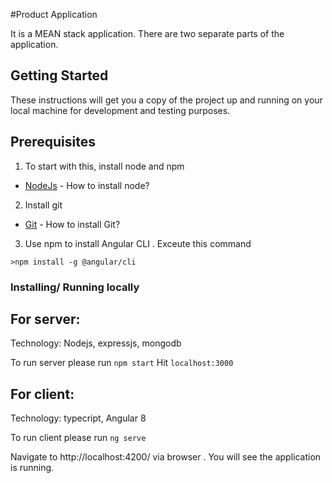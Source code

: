 #Product Application 

It is a MEAN stack application. There are two separate parts of the application.

## Getting Started

These instructions will get you a copy of the project up and running on your local machine for development and testing purposes.

## Prerequisites

1) To start with this, install node and npm

* [NodeJs](https://nodejs.org/en/) - How to install node?

2) Install git 


* [Git](https://git-scm.com/book/en/v2/Getting-Started-Installing-Git) - How to install Git?

3) Use npm to install Angular CLI . Exceute this command

```
>npm install -g @angular/cli
```

 
### Installing/ Running locally

## For server: 
Technology: Nodejs, expressjs, mongodb

To run server please run `npm start`
Hit `localhost:3000`

## For client: 
Technology: typecript, Angular 8

To run client please run `ng serve`

Navigate to http://localhost:4200/ via browser . You will see the application is running.


